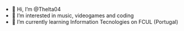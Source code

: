 - 👋 Hi, I’m @Thelta04
- 👀 I’m interested in music, videogames and coding
- 🌱 I’m currently learning Information Tecnologies on FCUL (Portugal)
<!---
Thelta04/Thelta04 is a ✨ special ✨ repository because its `README.md` (this file) appears on your GitHub profile.
You can click the Preview link to take a look at your changes.
--->
